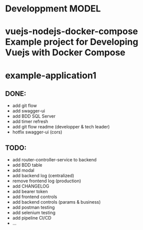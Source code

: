# Developpment MODEL
# vuejs-nodejs-docker-compose Example project for Developing Vuejs with Docker Compose 
# example-application1

## DONE:
* add git flow
* add swagger-ui
* add BDD SQL Server
* add timer refresh
* add git flow readme (developper & tech leader)
* hotfix swagger-ui  (cors)

## TODO:
* add router-controller-service to backend
* add BDD table
* add modal
* add backend log (centralized)
* remove frontend log (production)
* add CHANGELOG
* add bearer token
* add frontend controls
* add backend controls (params & business)
* add postman testing
* add selenium testing
* add pipeline CI/CD
* ...

